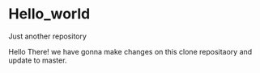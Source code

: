 # Hello_world
Just another repository

Hello There! we have gonna make changes on this clone repositaory and update to master.


